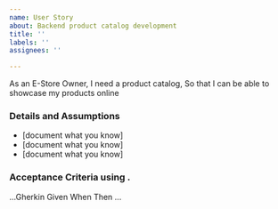 ```yaml
---
name: User Story
about: Backend product catalog development
title: ''
labels: ''
assignees: ''

---
```


As an E-Store Owner, 
I need a product catalog, 
So that I can be able to showcase my products online

### Details and Assumptions
* [document what you know]
* [document what you know]
* [document what you know]

### Acceptance Criteria using .
...Gherkin 
Given
When
Then
...
